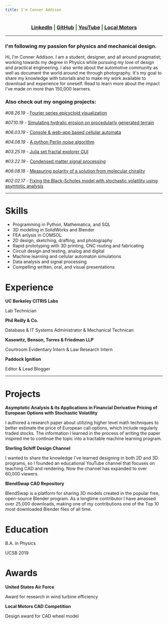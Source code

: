 ```yaml
---
title: I'm Conner Addison
---
```

<link rel="shortcut icon" type="image/x-icon" href="favicon.ico">

<h3 style="text-align:center;color:green">
  <a href="https://www.linkedin.com/in/conner-addison-1ba650139/">LinkedIn</a> |
  <a href="https://github.com/csaddison">GitHub</a> |
  <a href="https://www.youtube.com/user/SterlingSchiffDesign">YouTube</a> |
  <a href="https://launchforth.io/TheFull9Yards">Local Motors</a>
</h3>

****************

### I'm following my passion for physics and mechanical design.

Hi, I'm Conner Addison. I am a student, designer, and all around pragmatist; working towards my degree in Physics while pursuing my love of design and practical engineering. I also write about the automotive community as well as document the world around me through photography. It's my goal to share my knowledge with tutorials and to make my work available to download and experience for oneself. Read to learn more about the impact I've made on more than 150,000 learners.

### Also check out my ongoing projects:

 *#08.26.19* - [Fourier series epicycloid visualization](http://conneraddison.com/pages/fourier.html)
 
 *#07.10.19* - [Simulating hydralic erosion on procedularly generated terrain](https://github.com/csaddison/Hydraulic-Erosion-Sim)

 *#06.03.19* - [Console & web-app based cellular automata](https://github.com/csaddison/Cellular-Automata)

 *#04.08.19* - [A python Perlin noise algorithm](https://github.com/csaddison/Perlin-Noise)

 *#03.25.19* - [Julia set fractal explorer GUI](https://github.com/csaddison/Fractal-Explorer)

 *#03.22.19* - [Condensed matter signal processing](https://github.com/csaddison/Reports/blob/master/GeV_fit.pdf)

 *#06.08.18* - [Measuring polarity of a solution from molecular chirality](https://github.com/csaddison/Reports/blob/master/Specific_Rotation.pdf)

 *#02.02.17* - [Fixing the Black-Scholes model with stochastic volatility using asymtotic analysis](https://github.com/csaddison/Reports/blob/master/Asymptotic_Analysis.pdf)

****************

# Skills

* Programming in Python, Mathematica, and SQL
* 3D modeling in SolidWorks and Blender
* FEA anlysis in COMSOL
* 2D design, sketching, drafting, and photography
* Rapid prototyping with 3D printing, CNC routing and fabricating
* Circuit design and testing, analog and digital
* Machine learning and cellular automaton simulations
* Data analysis and signal processing
* Compelling written, oral, and visual presentations 


# Experience

**UC Berkeley CITRIS Labs**

Lab Technician

**Phil Reilly & Co.**

Database & IT Systems Administrator & Mechanical Technican

**Kasowitz, Benson, Torres & Friedman LLP**

Courtroom Evidentiary Intern & Law Research Intern

**Paddock Ignition**

Editor & Lead Blogger

****************

# Projects

**Asymptotic Analysis & its Applications in Financial Derivative Pricing of European Options with Stochastic Volatility**

I authored a research paper about utilizing higher level math techniques to better estimate the price of European call options, which include regularly traded stocks. The information I learned in the process of writing the paper inspired me to continue the topic into a tractable machine learning program.

**Sterling Schiff Design Channel**

I wanted to share the knowledge I've learned designing in both 2D and 3D programs, so I founded an educational YouTube channel that focuses on teaching CAD and rendering. Now the channel has expanded to over 60,000 viewers.

**BlendSwap CAD Repository**

BlendSwap is a platform for sharing 3D models created in the popular free, open-source Blender program. As a longtime contributor I have amassed over 25,000 downloads, making one of my contributions one of the Top 10 most downloaded Blender files of all time.


# Education

B.A. in Physics

UCSB 2019


# Awards

**United States Air Force**

Award for research in wind turbine efficiency

**Local Motors CAD Competition**

Design award for CAD wheel model

